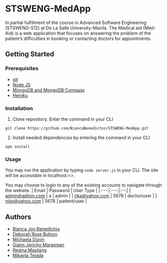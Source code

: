 # STSWENG-MedApp
In partial fulfillment of the course in Advanced Software Engineering (STSWENG-S12) at De La Salle University-Manila.
The Medical aid (Med-Aid) is a web application that focuses on answering the problem of the patient’s difficulties in booking or contacting doctors for appointments. 

## Getting Started
### Prerequisites
- [git](https://git-scm.com/downloads)
- [Node JS](https://nodejs.org/en/download/)
- [MongoDB and MongoDB Compass](https://www.mongodb.com/download-center/community)
- [Heroku](https://devcenter.heroku.com/articles/heroku-cli#download-and-install)

### Installation
1. Clone repository. Enter the command in your CLI
```
git clone https://github.com/BiancaBenedictos/STSWENG-MedApp.git
```
2. Install needed dependencies by entering the command in your CLI
```
npm install
```

### Usage
You may run the application by typing ```node server.js``` in your CLI. 
The site will be accessible in localhost:<>.

You may choose to login to any of the existing accounts to navigate through the website.
| Email | Password | User Type |
|:---:|:---:|:--:|
| admin@admin.com | a | admin |
| rika@yahoo.com | 5678 | doctor/user |
| niko@yahoo.com | 5678 | patient/user |

## Authors
- [Bianca Joy Benedictos](https://www.facebook.com/biancajoyrb)
- [Deborah Rose Buhion](https://www.facebook.com/drbuhion)
- [Michaela Dizon](https://www.facebook.com/mnpdizon)
- [Giann Jericho Marasigan](https://www.facebook.com/giann.marasigan)
- [Regina Masilang](https://www.facebook.com/ReginaMasiIang)
- [Mikayla Tejada](https://www.facebook.com/kikay30)
